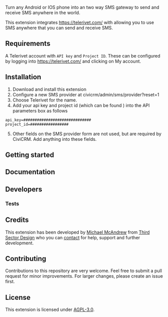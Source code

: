 Turn any Android or IOS phone into an two way SMS gateway to send and receive SMS anywhere in the world.

This extension integrates https://telerivet.com/ with allowing you to use SMS anywhere that you can send and receive SMS.

## Requirements

A Telerivet account with `API key` and `Project ID`. These can be configured by logging into https://telerivet.com/ and clicking on My account.

## Installation

1. Download and install this extension
2. Configure a new SMS provider at civicrm/admin/sms/provider?reset=1
3. Choose Telerivet for the name.
4. Add your api key and project id (which can be found ) into the API parameters box as follows
```
api_key=##############################
project_id=#################
```
5. Other fields on the SMS provider form are not used, but are required by CiviCRM. Add anything into these fields.

## Getting started

## Documentation

## Developers

### Tests

## Credits

This extension has been developed by [Michael McAndrew](https://twitter.com/michaelmcandrew) from [Third Sector Design](https://thirdsectordesign.org/) who you can [contact](https://thirdsectordesign.org/contact) for help, support and further development.

## Contributing

Contributions to this repository are very welcome. Feel free to submit a pull request for minor improvements. For larger changes, please create an issue first.

## License

This extension is licensed under [AGPL-3.0](LICENSE.txt).
